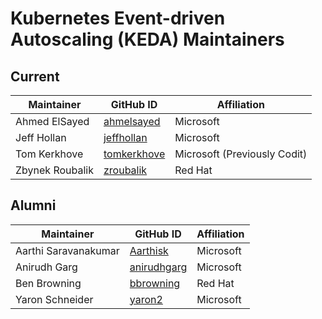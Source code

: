# Kubernetes Event-driven Autoscaling (KEDA) Maintainers

## Current

| Maintainer           | GitHub ID                                     | Affiliation                   |
| -------------------- | --------------------------------------------- | ----------------------------- |
| Ahmed ElSayed        | [ahmelsayed](https://github.com/ahmelsayed)   | Microsoft                     |
| Jeff Hollan          | [jeffhollan](https://github.com/jeffhollan)   | Microsoft                     |
| Tom Kerkhove         | [tomkerkhove](https://github.com/tomkerkhove) | Microsoft (Previously Codit)  |
| Zbynek Roubalik      | [zroubalik](https://github.com/zroubalik)     | Red Hat                       |

## Alumni

| Maintainer           | GitHub ID                                     | Affiliation |
| -------------------- | --------------------------------------------- | ----------- |
| Aarthi Saravanakumar | [Aarthisk](https://github.com/Aarthisk)       | Microsoft   |
| Anirudh Garg         | [anirudhgarg](https://github.com/anirudhgarg) | Microsoft   |
| Ben Browning         | [bbrowning](https://github.com/bbrowning)     | Red Hat     |
| Yaron Schneider      | [yaron2](https://github.com/yaron2)           | Microsoft   |
